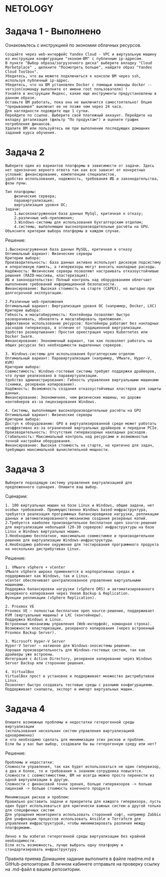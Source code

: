# NETOLOGY
# Задача 1 - Выполнено

Ознакомьтесь с инструкцией по экономии облачных ресурсов.

    Создайте через web-интерфейс Yandex Cloud - VPC и виртуальную машину из инструкции конфигурации "эконом-ВМ" с публичным ip-адресом. 
    В пункте "Выбор образа/загрузочного диска" выберите вкладку "Cloud Marketplace" , щелкните "Посмотреть больше", найдите образ "Yandex Cloud Toolbox".
    Убедитесь, что вы можете подключиться к консоли ВМ через ssh, используя публичный ip-адрес. 
    Убедитесь, что на ВМ установлен Docker с помощью команды docker --version(команду выполните от имени root пользователя) !
    Узнайте в инструкции Яндекс, какие еще инструменты предустановлены в данном образе.
    Оставьте ВМ работать, пока она не выключится самостоятельно! Опция "прерываемая" выключит ее не позже чем через 24 часа.
    Для наглядности подождите еще 1 сутки.
    Перейдите по ссылке. Выберите свой платежный аккаунт. Перейдите на вкладку детализация (фильтр "По продуктам") и оцените график потребления финансов.
    Удалите ВМ или пользуйтесь ею при выполнении последующих домашних заданий курса обучения.

#    Задача 2

    Выберите один из вариантов платформы в зависимости от задачи. Здесь нет однозначно верного ответа так как все зависит от конкретных условий: финансирование, компетенции специалистов, 
    удобство использования, надежность, требования ИБ и законодательства, фазы луны.

    Тип платформы:
        физические сервера;
        паравиртуализация;
        виртуализация уровня ОС;
    Задачи:
        1.высоконагруженная база данных MySql, критичная к отказу;
        2.различные web-приложения;
        3.Windows-системы для использования бухгалтерским отделом;
        4.системы, выполняющие высокопроизводительные расчёты на GPU.
    Объясните критерии выбора платформы в каждом случае.

Решение:

    1.Высоконагруженная база данных MySQL, критичная к отказу
    Оптимальный вариант: Физические серверы
    Критерии выбора:
    Производительность: База данных активно использует дисковую подсистему и оперативную память, а гипервизоры могут вносить накладные расходы.
    Надёжность: Физические серверы позволяют настраивать отказоустойчивые решения (RAID-массивы, кластеризация).
    ИБ и законодательство: Полный контроль над оборудованием облегчает выполнение требований информационной безопасности.
    Финансирование: Высокая стоимость на старте (CAPEX), но выгодно при долгосрочной эксплуатации.
    
    2.Различные web-приложения
    Оптимальный вариант: Виртуализация уровня ОС (например, Docker, LXC)
    Критерии выбора:
    Гибкость и масштабируемость: Контейнеры позволяют быстро разворачивать, обновлять и масштабировать приложения.
    Эффективное использование ресурсов: Контейнеры работают без накладных расходов гипервизора, в отличие от традиционной виртуализации.
    Удобство развертывания: Простая оркестрация через Kubernetes или Docker Swarm.
    Финансирование: Экономичный вариант, так как позволяет работать на общих ресурсах без необходимости выделенных серверов.

    3. Windows-системы для использования бухгалтерским отделом
    Оптимальный вариант: Паравиртуализация (например, VMware, Hyper-V, KVM)
    Критерии выбора:
    Совместимость: Windows-гостевые системы требуют поддержки драйверов, что лучше реализовано в паравиртуализации.
    Удобство администрирования: Гибкость управления виртуальными машинами (снимки, резервное копирование).
    Надёжность: Возможность создания отказоустойчивых кластеров для защиты данных.
    Финансирование: Экономичнее, чем физические машины, но дороже контейнеров из-за лицензирования Windows.

    4. Системы, выполняющие высокопроизводительные расчёты на GPU
    Оптимальный вариант: Физические серверы
    Критерии выбора:
    Доступ к оборудованию: GPU в виртуализированной среде может работать неэффективно из-за ограничений виртуальных драйверов и передачи PCIe.
    Производительность: Отсутствие гипервизорных накладных расходов.
    Стабильность: Максимальный контроль над ресурсами и возможностью точной настройки оборудования.
    Финансирование: Высокая стоимость на старте, но критично для задач, требующих максимальной вычислительной мощности.

#    Задача 3

    Выберите подходящую систему управления виртуализацией для предложенного сценария. Опишите ваш выбор.

Сценарии:

    1. 100 виртуальных машин на базе Linux и Windows, общие задачи, нет особых требований. Преимущественно Windows based-инфраструктура, требуется реализация программных балансировщиков нагрузки, репликации данных и автоматизированного механизма создания резервных копий.
    2.Требуется наиболее производительное бесплатное open source-решение для виртуализации небольшой (20-30 серверов) инфраструктуры на базе Linux и Windows виртуальных машин.
    3.Необходимо бесплатное, максимально совместимое и производительное решение для виртуализации Windows-инфраструктуры.
    4.Необходимо рабочее окружение для тестирования программного продукта на нескольких дистрибутивах Linux.


Решение:
    
    1. VMware vSphere + vCenter
    VMware vSphere широко применяется в корпоративных средах и поддерживает как Windows, так и Linux.
    vCenter обеспечивает централизованное управление виртуальными машинами.
    Поддержка балансировки нагрузки (vSphere DRS) и автоматизированного резервного копирования через Veeam Backup & Replication.
    Функции репликации (vSphere Replication).
    
    2. Proxmox VE
    Proxmox VE — полностью бесплатное open source-решение, поддерживает KVM (виртуальные машины) и LXC (контейнеры).
    Поддержка Windows и Linux.
    Встроенные механизмы управления (Web-интерфейс, командная строка).
    Возможности кластеризации, резервного копирования (через встроенный Proxmox Backup Server).
        
    3. Microsoft Hyper-V Server
    Hyper-V Server — нативное для Windows-экосистемы решение.
    Хорошая производительность для Windows-гостевых систем, так как драйверы уже встроены.
    Интеграция с Active Directory, резервное копирование через Windows Server Backup или сторонние решения.

    4. VirtualBox
    VirtualBox прост в установке и поддерживает множество дистрибутивов Linux.
    Позволяет быстро создавать тестовые среды с разными конфигурациями.
    Поддерживает снапшоты, экспорт и импорт виртуальных машин.
        
#    Задача 4

    Опишите возможные проблемы и недостатки гетерогенной среды виртуализации 
    (использования нескольких систем управления виртуализацией одновременно) 
    и что необходимо сделать для минимизации этих рисков и проблем. 
    Если бы у вас был выбор, создавали бы вы гетерогенную среду или нет?

Решение:

    Проблемы и недостатки: 
    Сложности управления, так как будет использоваться не один гипервизор, а два и более, то и требования к знаниям сотрудника повысятся.
    Сложности с совместимостями, ВМ не всегда можно просто перенести из одной виртуализации в другую.
    Сложности с финансовой точки зрения, больше гипервизоров -> больше лицензий -> больше стоимость конечного продукта
    
    Минимизация рисков и проблем:
    Правильно раставить задачи и приоритеты для каждого гипервизора, пусть один будет использоваться для критически важных систем а другой только для спецефичных систем
    Для упрощения мониторинга использовать сторонний софт, например Zabbix
    Для унификации процессов использовать Ansible и Terraform для управления инфраструктурой, чтобы минимизировать различия между платформами.

    Лично я бы избегал гетерогенной среды виртуализации без крайней необходимости.
    Если есть возможность, лучше выбрать одну платформу и стандартизировать инфраструктуру.

Правила приема
Домашнее задание выполните в файле readme.md в GitHub-репозитории. В личном кабинете отправьте на проверку ссылку на .md-файл в вашем репозитории.

